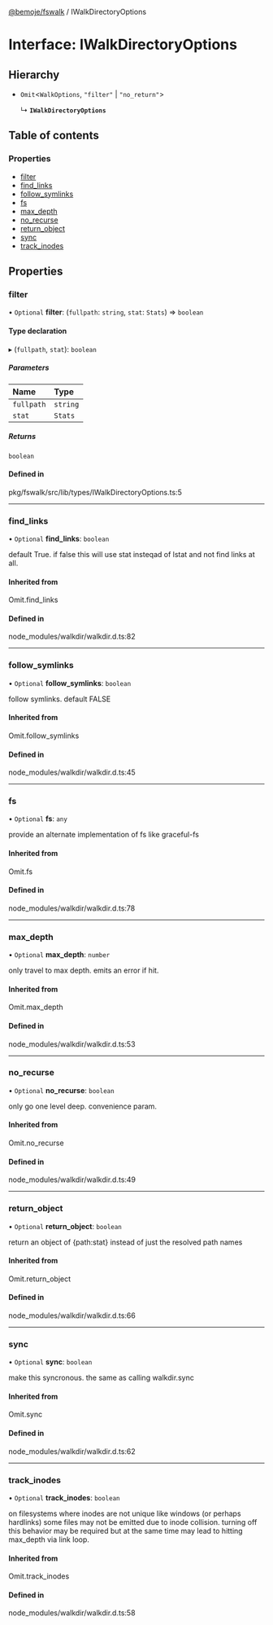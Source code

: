 [@bemoje/fswalk](https://github.com/bemoje/tsmono/blob/main/pkg/fswalk/docs/md/index.md) / IWalkDirectoryOptions

# Interface: IWalkDirectoryOptions

## Hierarchy

- `Omit`<`WalkOptions`, ``"filter"`` \| ``"no_return"``\>

  ↳ **`IWalkDirectoryOptions`**

## Table of contents

### Properties

- [filter](https://github.com/bemoje/tsmono/blob/main/pkg/fswalk/docs/md/interfaces/IWalkDirectoryOptions.md#filter)
- [find\_links](https://github.com/bemoje/tsmono/blob/main/pkg/fswalk/docs/md/interfaces/IWalkDirectoryOptions.md#find_links)
- [follow\_symlinks](https://github.com/bemoje/tsmono/blob/main/pkg/fswalk/docs/md/interfaces/IWalkDirectoryOptions.md#follow_symlinks)
- [fs](https://github.com/bemoje/tsmono/blob/main/pkg/fswalk/docs/md/interfaces/IWalkDirectoryOptions.md#fs)
- [max\_depth](https://github.com/bemoje/tsmono/blob/main/pkg/fswalk/docs/md/interfaces/IWalkDirectoryOptions.md#max_depth)
- [no\_recurse](https://github.com/bemoje/tsmono/blob/main/pkg/fswalk/docs/md/interfaces/IWalkDirectoryOptions.md#no_recurse)
- [return\_object](https://github.com/bemoje/tsmono/blob/main/pkg/fswalk/docs/md/interfaces/IWalkDirectoryOptions.md#return_object)
- [sync](https://github.com/bemoje/tsmono/blob/main/pkg/fswalk/docs/md/interfaces/IWalkDirectoryOptions.md#sync)
- [track\_inodes](https://github.com/bemoje/tsmono/blob/main/pkg/fswalk/docs/md/interfaces/IWalkDirectoryOptions.md#track_inodes)

## Properties

### filter

• `Optional` **filter**: (`fullpath`: `string`, `stat`: `Stats`) => `boolean`

#### Type declaration

▸ (`fullpath`, `stat`): `boolean`

##### Parameters

| Name | Type |
| :------ | :------ |
| `fullpath` | `string` |
| `stat` | `Stats` |

##### Returns

`boolean`

#### Defined in

pkg/fswalk/src/lib/types/IWalkDirectoryOptions.ts:5

___

### find\_links

• `Optional` **find\_links**: `boolean`

default True. if false this will use stat insteqad of lstat and not find links at all.

#### Inherited from

Omit.find\_links

#### Defined in

node_modules/walkdir/walkdir.d.ts:82

___

### follow\_symlinks

• `Optional` **follow\_symlinks**: `boolean`

follow symlinks. default FALSE

#### Inherited from

Omit.follow\_symlinks

#### Defined in

node_modules/walkdir/walkdir.d.ts:45

___

### fs

• `Optional` **fs**: `any`

provide an alternate implementation of fs like graceful-fs

#### Inherited from

Omit.fs

#### Defined in

node_modules/walkdir/walkdir.d.ts:78

___

### max\_depth

• `Optional` **max\_depth**: `number`

only travel to max depth. emits an error if hit.

#### Inherited from

Omit.max\_depth

#### Defined in

node_modules/walkdir/walkdir.d.ts:53

___

### no\_recurse

• `Optional` **no\_recurse**: `boolean`

only go one level deep. convenience param.

#### Inherited from

Omit.no\_recurse

#### Defined in

node_modules/walkdir/walkdir.d.ts:49

___

### return\_object

• `Optional` **return\_object**: `boolean`

return an object of {path:stat} instead of just the resolved path names

#### Inherited from

Omit.return\_object

#### Defined in

node_modules/walkdir/walkdir.d.ts:66

___

### sync

• `Optional` **sync**: `boolean`

make this syncronous. the same as calling walkdir.sync

#### Inherited from

Omit.sync

#### Defined in

node_modules/walkdir/walkdir.d.ts:62

___

### track\_inodes

• `Optional` **track\_inodes**: `boolean`

on filesystems where inodes are not unique like windows (or perhaps hardlinks) some files may not be emitted due to inode collision.
turning off this behavior may be required but at the same time may lead to hitting max_depth via link loop.

#### Inherited from

Omit.track\_inodes

#### Defined in

node_modules/walkdir/walkdir.d.ts:58
